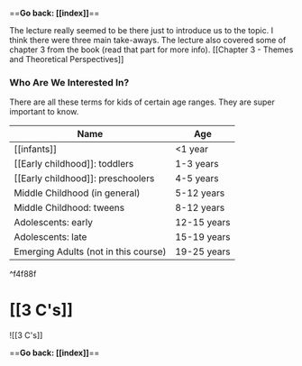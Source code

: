 ==**Go back: [[index]]**==

The lecture really seemed to be there just to introduce us to the topic. I think there were three main take-aways. The lecture also covered some of chapter 3 from the book (read that part for more info). [[Chapter 3 - Themes and Theoretical Perspectives]]

### Who Are We Interested In?

There are all these terms for kids of certain age ranges. They are super important to know.

| **Name**                             | **Age**     |
| ------------------------------------ | ----------- |
| [[infants]]                          | <1 year     |
| [[Early childhood]]: toddlers        | 1-3 years   |
| [[Early childhood]]: preschoolers    | 4-5 years   |
| Middle Childhood (in general)        | 5-12 years  |
| Middle Childhood: tweens             | 8-12 years  |
| Adolescents: early                   | 12-15 years |
| Adolescents: late                    | 15-19 years |
| Emerging Adults (not in this course) | 19-25 years |

^f4f88f
# [[3 C's]]
![[3 C's]]

==**Go back: [[index]]**==